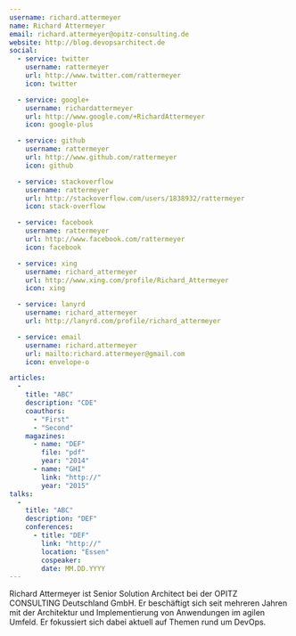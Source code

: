 ```yaml
---
username: richard.attermeyer
name: Richard Attermeyer
email: richard.attermeyer@opitz-consulting.de
website: http://blog.devopsarchitect.de
social:
  - service: twitter
    username: rattermeyer
    url: http://www.twitter.com/rattermeyer
    icon: twitter

  - service: google+
    username: richardattermeyer
    url: http://www.google.com/+RichardAttermeyer
    icon: google-plus

  - service: github
    username: rattermeyer
    url: http://www.github.com/rattermeyer
    icon: github

  - service: stackoverflow
    username: rattermeyer
    url: http://stackoverflow.com/users/1838932/rattermeyer
    icon: stack-overflow

  - service: facebook
    username: rattermeyer
    url: http://www.facebook.com/rattermeyer
    icon: facebook

  - service: xing
    username: richard_attermeyer
    url: http://www.xing.com/profile/Richard_Attermeyer
    icon: xing

  - service: lanyrd
    username: richard_attermeyer
    url: http://lanyrd.com/profile/richard_attermeyer

  - service: email
    username: richard.attermeyer
    url: mailto:richard.attermeyer@gmail.com
    icon: envelope-o  

articles:
  -
    title: "ABC"
    description: "CDE"
    coauthors:
      - "First"
      - "Second"
    magazines:
      - name: "DEF"
        file: "pdf"
        year: "2014"
      - name: "GHI"
        link: "http://"
        year: "2015"
talks:
  -
    title: "ABC"
    description: "DEF"
    conferences:
      - title: "DEF"
        link: "http://"
        location: "Essen"
        cospeaker:
        date: MM.DD.YYYY
---
```


Richard Attermeyer ist Senior Solution Architect bei der OPITZ CONSULTING Deutschland GmbH. Er beschäftigt sich seit mehreren Jahren mit der Architektur und Implementierung von Anwendungen im agilen Umfeld. Er fokussiert sich dabei aktuell auf Themen rund um DevOps.
